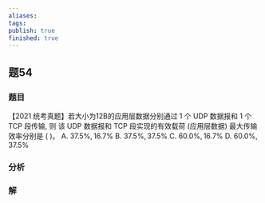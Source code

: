 ```yaml
---
aliases: 
tags: 
publish: true
finished: true
---
```


## 题54
### 题目
【2021 统考真题】若大小为12B的应用层数据分别通过 1 个 UDP 数据报和 1 个 TCP 段传输, 则 该 UDP 数据报和 TCP 段实现的有效载荷 (应用层数据) 最大传输效率分别是 ( )。
A. ${37.5}\% ,{16.7}\%$ B. ${37.5}\% ,{37.5}\%$ C. ${60.0}\% ,{16.7}\%$ D. ${60.0}\% ,{37.5}\%$
### 分析

### 解
